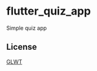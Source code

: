 # flutter_quiz_app

Simple quiz app

## License
[GLWT](https://github.com/farhanpermana/flutter_quiz_app/blob/98926bf88220ea59a95cfc51ca99e89ca5fa0ad4/LICENSE.md)
